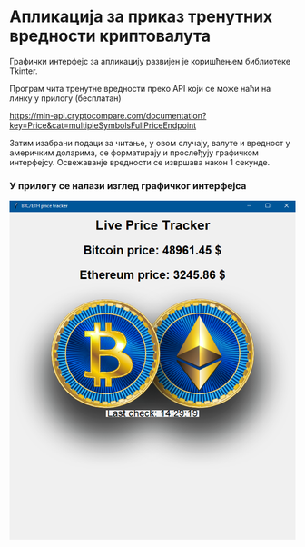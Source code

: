 # Апликација за приказ тренутних вредности криптовалута

Графички интерфејс за апликацију развијен је коришћењем библиотеке Tkinter.

Програм чита тренутне вредности преко API који се може наћи на линку у прилогу (бесплатан)

https://min-api.cryptocompare.com/documentation?key=Price&cat=multipleSymbolsFullPriceEndpoint

Затим изабрани подаци за читање, у овом случају, валуте и вредност у америчким доларима, се форматирају и прослеђују графичком интерфејсу.
Освежаванје вредности се извршава након 1 секунде.

### У прилогу се налази изглед графичког интерфејса

<img src="app.png">

